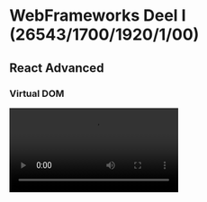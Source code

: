 # WebFrameworks Deel I (26543/1700/1920/1/00)

## React Advanced

### Virtual DOM

<video controls="controls" autoplay>
  <source type="video/mp4" src="Media\Clock_In_Action.mp4"></source>
</video>
